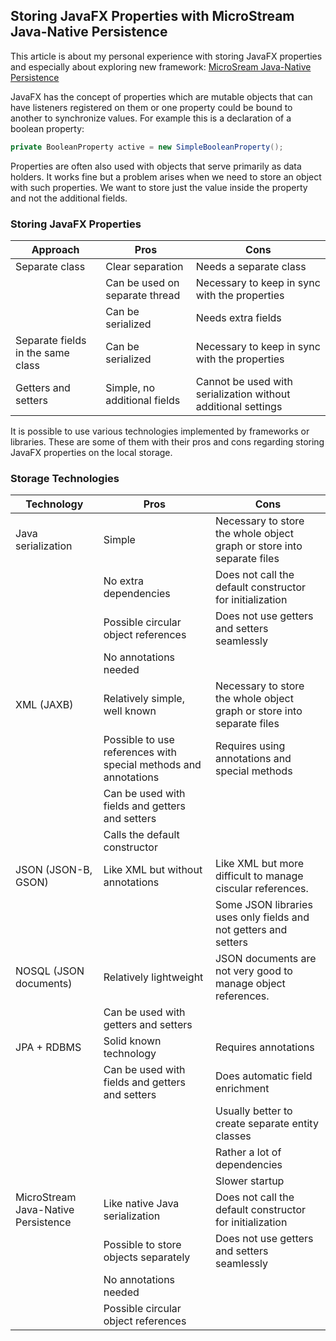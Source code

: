 ## Storing JavaFX Properties with MicroStream Java-Native Persistence

This article is about my personal experience with storing JavaFX properties and especially about exploring new framework:
[MicroSream Java-Native Persistence](https://microstream.one)

JavaFX has the concept of properties which are mutable objects that can have listeners registered on them or one property could be bound to another to synchronize values.
For example this is a declaration of a boolean property:

```java
private BooleanProperty active = new SimpleBooleanProperty();
```

Properties are often also used with objects that serve primarily as data holders. It works fine but a problem arises when we need to store an object with such properties. We want to store just the value inside the property and not the additional fields.

### Storing JavaFX Properties


| Approach                               | Pros                                              | Cons                                                               |
| ---------------------------------------| --------------------------------------------------| -------------------------------------------------------------------|
| Separate class                         | Clear separation                                  | Needs a separate class                                             |
|                                        | Can be used on separate thread                    | Necessary to keep in sync with the properties                      |
|                                        | Can be serialized                                 | Needs extra fields                                                 |
| Separate fields in the same class      | Can be serialized                                 | Necessary to keep in sync with the properties                      |
| Getters and setters                    | Simple, no additional fields                      | Cannot be used with serialization without additional settings      |

It is possible to use various technologies implemented by frameworks or libraries. These are some of them with their pros and cons regarding storing JavaFX properties on the local storage.

### Storage Technologies

| Technology                          | Pros                                                            | Cons
| ----------------------------------- | --------------------------------------------------------------- |----------------------------------------------------------------------- |
| Java serialization                  | Simple                                                          | Necessary to store the whole object graph or store into separate files |
|                                     | No extra dependencies                                           | Does not call the default constructor for initialization               |
|                                     | Possible circular object references                             | Does not use getters and setters seamlessly                            |
|                                     | No annotations needed                                           |                                                                        |
| XML (JAXB)                          | Relatively simple, well known                                   | Necessary to store the whole object graph or store into separate files |
|                                     | Possible to use references with special methods and annotations | Requires using annotations and special methods                         |
|                                     | Can be used with fields and getters and setters                 |                                                                        |
|                                     | Calls the default constructor                                   |                                                                        |
| JSON (JSON-B, GSON)                 | Like XML but without annotations                                | Like XML but more difficult to manage ciscular references.             |
|                                     |                                                                 | Some JSON libraries uses only fields and not getters and setters       |
| NOSQL (JSON documents)              | Relatively lightweight                                          | JSON documents are not very good to manage object references.          |
|                                     | Can be used with getters and setters                                 |                                                                        |
| JPA + RDBMS                         | Solid known technology                                          | Requires annotations                                                   |
|                                     | Can be used with fields and getters and setters                 | Does automatic field enrichment                                        |
|                                     |                                                                 | Usually better to create separate entity classes                       |
|                                     |                                                                 | Rather a lot of dependencies                                           |
|                                     |                                                                 | Slower startup                                                         |
| MicroStream Java-Native Persistence | Like native Java serialization                                  | Does not call the default constructor for initialization               |
|                                     | Possible to store objects separately                            | Does not use getters and setters seamlessly                            |
|                                     | No annotations needed                                           |                                                                        |
|                                     | Possible circular object references                             |                                                                        |

